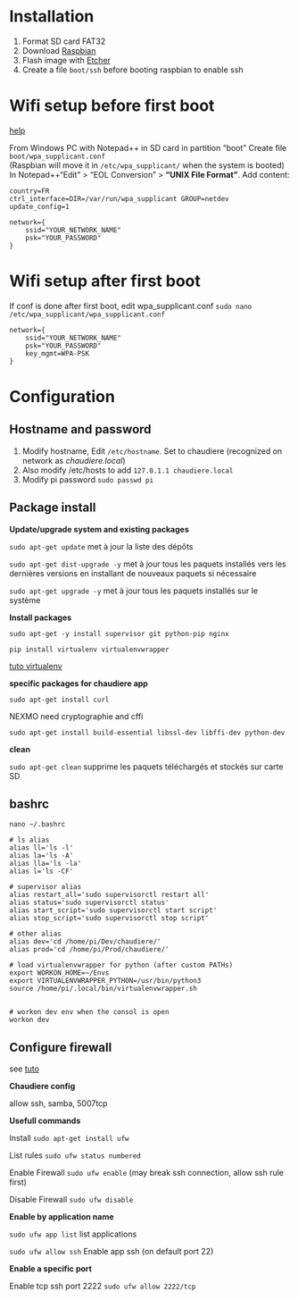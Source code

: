 
# Installation
1. Format SD card FAT32
2. Download [Raspbian](https://www.raspberrypi.org/downloads/raspbian/)
3. Flash image with [Etcher](https://www.balena.io/etcher/)
4. Create a file `boot/ssh` before booting raspbian to enable ssh

# Wifi setup before first boot
[help](https://howchoo.com/g/ndy1zte2yjn/how-to-set-up-wifi-on-your-raspberry-pi-without-ethernet)

From Windows PC with Notepad++ in SD card in partition “boot”
Create file `boot/wpa_supplicant.conf`  
(Raspbian will move it in `/etc/wpa_supplicant/` when the system is booted)
In Notepad++“Edit” > “EOL Conversion” > **“UNIX File Format”**.
Add content:
```shell
country=FR
ctrl_interface=DIR=/var/run/wpa_supplicant GROUP=netdev
update_config=1

network={
    ssid="YOUR_NETWORK_NAME"
    psk="YOUR_PASSWORD"
}
```

# Wifi setup after first boot
If conf is done after first boot, edit wpa_supplicant.conf
`sudo nano /etc/wpa_supplicant/wpa_supplicant.conf`
```shell
network={
    ssid="YOUR_NETWORK_NAME"
    psk="YOUR_PASSWORD"
    key_mgmt=WPA-PSK
}
```

# Configuration
## Hostname and password
1.  Modify hostname, Edit `/etc/hostname`. Set to chaudiere (recognized on network as *chaudiere.local*)
2.  Also modify /etc/hosts to add `127.0.1.1 chaudiere.local`
3.  Modify pi password `sudo passwd pi`
 
## Package install
**Update/upgrade system and existing packages**

`sudo apt-get update` met à jour la liste des dépôts

`sudo apt-get dist-upgrade -y` met à jour tous les paquets installés vers les dernières versions en installant de nouveaux paquets si nécessaire

`sudo apt-get upgrade -y` met à jour tous les paquets installés sur le système

**Install packages**

`sudo apt-get -y install supervisor git python-pip nginx`  

`pip install virtualenv virtualenvwrapper`

[tuto virtualenv](https://virtualenvwrapper.readthedocs.io/en/latest/install.html)

**specific packages for chaudiere app**

`sudo apt-get install curl`

NEXMO need cryptographie and cffi

`sudo apt-get install build-essential libssl-dev libffi-dev python-dev`

**clean**

`sudo apt-get clean` supprime les paquets téléchargés et stockés sur carte SD


## bashrc
`nano ~/.bashrc`
``` shell
# ls alias
alias ll='ls -l'
alias la='ls -A'
alias lla='ls -la'
alias l='ls -CF'

# supervisor alias
alias restart_all='sudo supervisorctl restart all'
alias status='sudo supervisorctl status'
alias start_script='sudo supervisorctl start script'
alias stop_script='sudo supervisorctl stop script'

# other alias
alias dev='cd /home/pi/Dev/chaudiere/'
alias prod='cd /home/pi/Prod/chaudiere/'

# load virtualenvwrapper for python (after custom PATHs)
export WORKON_HOME=~/Envs
export VIRTUALENVWRAPPER_PYTHON=/usr/bin/python3
source /home/pi/.local/bin/virtualenvwrapper.sh


# workon dev env when the consol is open 
workon dev
```

## Configure firewall
see [tuto](https://www.tecmint.com/setup-ufw-firewall-on-ubuntu-and-debian/)

**Chaudiere config**

allow ssh, samba, 5007tcp

**Usefull commands**

Install `sudo apt-get install ufw`

List rules `sudo ufw status numbered`

Enable Firewall `sudo ufw enable` (may break ssh connection, allow ssh rule first)

Disable Firewall `sudo ufw disable`

**Enable by application name**

`sudo ufw app list` list applications

`sudo ufw allow ssh` Enable app ssh (on default port 22)

**Enable a specific port**

Enable tcp ssh port 2222 `sudo ufw allow 2222/tcp`

